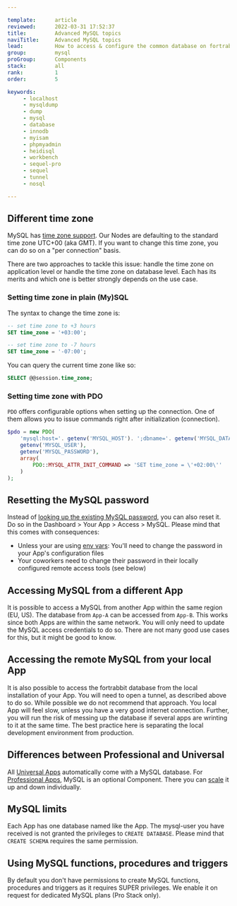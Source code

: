 ```yaml
---

template:      article
reviewed:      2022-03-31 17:52:37
title:         Advanced MySQL topics
naviTitle:     Advanced MySQL topics
lead:          How to access & configure the common database on fortrabbit.
group:         mysql
proGroup:      Components
stack:         all
rank:          1
order:         5

keywords:
     - localhost
     - mysqldump
     - dump
     - mysql
     - database
     - innodb
     - myisam
     - phpmyadmin
     - heidisql
     - workbench
     - sequel-pro
     - sequel
     - tunnel
     - nosql

---
```


## Different time zone

MySQL has [time zone support](http://dev.mysql.com/doc/refman/5.5/en/time-zone-support.html). Our Nodes are defaulting to the standard time zone UTC+00 (aka GMT). If you want to change this time zone, you can do so on a "per connection" basis.

There are two approaches to tackle this issue: handle the time zone on application level or handle the time zone on database level. Each has its merits and which one is better strongly depends on the use case.

### Setting time zone in plain (My)SQL

The syntax to change the time zone is:

```sql
-- set time zone to +3 hours
SET time_zone = '+03:00';

-- set time zone to -7 hours
SET time_zone = '-07:00';
```

You can query the current time zone like so:

```sql
SELECT @@session.time_zone;
```

### Setting time zone with PDO

`PDO` offers configurable options when setting up the connection. One of them allows you to issue commands right after initialization (connection).

```php
$pdo = new PDO(
    'mysql:host='. getenv('MYSQL_HOST'). ';dbname='. getenv('MYSQL_DATABASE'),
    getenv('MYSQL_USER'),
    getenv('MYSQL_PASSWORD'),
    array(
        PDO::MYSQL_ATTR_INIT_COMMAND => 'SET time_zone = \'+02:00\''
    )
);
```

## Resetting the MySQL password

Instead of [looking up the existing MySQL password](#toc-obtain-the-mysql-password), you can also reset it. Do so in the Dashboard > Your App > Access > MySQL. Please mind that this comes with consequences:

* Unless your are using [env vars](env-vars): You'll need to change the password in your App's configuration files
* Your coworkers need to change their password in their locally configured remote access tools (see below)

## Accessing MySQL from a different App

It is possible to access a MySQL from another App within the same region (EU, US). The database from `App-A` can be accessed from `App-B`. This works since both Apps are within the same network. You will only need to update the MySQL access credentials to do so. There are not many good use cases for this, but it might be good to know.

## Accessing the remote MySQL from your local App

It is also possible to access the fortrabbit database from the local installation of your App. You will need to open a tunnel, as described above to do so. While possible we do not recommend that approach. You local App will feel slow, unless you have a very good internet connection. Further, you will run the risk of messing up the database if several apps are wrinting to it at the same time. The best practice here is separating the local development environment from production.

## Differences between Professional and Universal

All [Universal Apps](/app-uni) automatically come with a MySQL database. For [Professional Apps](app-pro), MySQL is an optional Component. There you can [scale](scaling#toc-mysql) it up and down individually.

## MySQL limits

Each App has one database named like the App. The mysql-user you have received is not granted the privileges to `CREATE DATABASE`. Please mind that `CREATE SCHEMA` requires the same permission.

## Using MySQL functions, procedures and triggers

By default you don't have permissions to create MySQL functions, procedures and triggers as it requires SUPER privileges. We enable it on request for dedicated MySQL plans (Pro Stack only).
